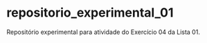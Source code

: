 # repositorio_experimental_01
 Repositório experimental para atividade do Exercício 04 da Lista 01.
